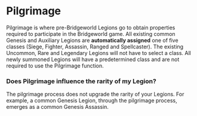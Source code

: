 # Pilgrimage

Pilgrimage is where pre-Bridgeworld Legions go to obtain properties required to participate in the Bridgeworld game. All existing common Genesis and Auxiliary Legions are **automatically assigned** one of five classes (Siege, Fighter, Assassin, Ranged and Spellcaster). The existing Uncommon, Rare and Legendary Legions will not have to select a class. All newly summoned Legions will have a predetermined class and are not required to use the Pilgrimage function.

### **Does Pilgrimage influence the rarity of my Legion?**&#x20;

The pilgrimage process does not upgrade the rarity of your Legions. For example, a common Genesis Legion, through the pilgrimage process, emerges as a common Genesis Assassin.

